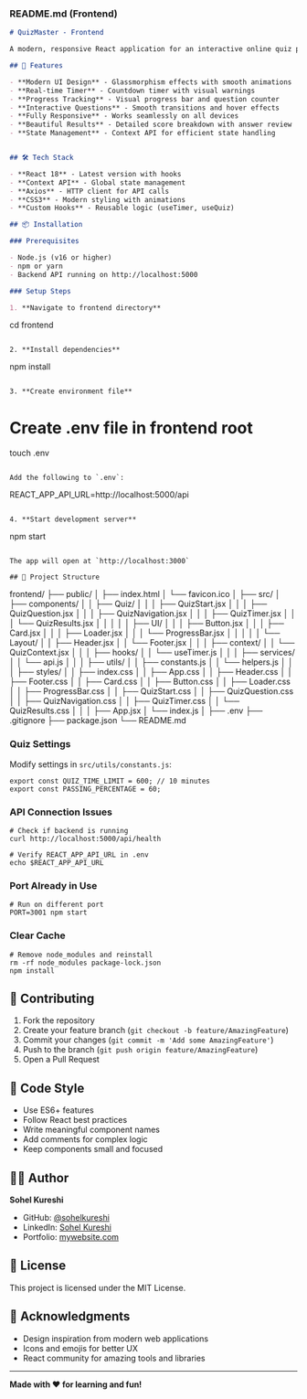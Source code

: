 ### README.md (Frontend)

```markdown
# QuizMaster - Frontend

A modern, responsive React application for an interactive online quiz platform with a beautiful glassmorphism UI.

## 🚀 Features

- **Modern UI Design** - Glassmorphism effects with smooth animations
- **Real-time Timer** - Countdown timer with visual warnings
- **Progress Tracking** - Visual progress bar and question counter
- **Interactive Questions** - Smooth transitions and hover effects
- **Fully Responsive** - Works seamlessly on all devices
- **Beautiful Results** - Detailed score breakdown with answer review
- **State Management** - Context API for efficient state handling


## 🛠️ Tech Stack

- **React 18** - Latest version with hooks
- **Context API** - Global state management
- **Axios** - HTTP client for API calls
- **CSS3** - Modern styling with animations
- **Custom Hooks** - Reusable logic (useTimer, useQuiz)

## 📦 Installation

### Prerequisites

- Node.js (v16 or higher)
- npm or yarn
- Backend API running on http://localhost:5000

### Setup Steps

1. **Navigate to frontend directory**
```
cd frontend
```

2. **Install dependencies**
```
npm install
```

3. **Create environment file**
```
# Create .env file in frontend root
touch .env
```

Add the following to `.env`:
```
REACT_APP_API_URL=http://localhost:5000/api
```

4. **Start development server**
```
npm start
```

The app will open at `http://localhost:3000`

## 📁 Project Structure

```
frontend/
├── public/
│   ├── index.html
│   └── favicon.ico
│
├── src/
│   ├── components/
│   │   ├── Quiz/
│   │   │   ├── QuizStart.jsx
│   │   │   ├── QuizQuestion.jsx
│   │   │   ├── QuizNavigation.jsx
│   │   │   ├── QuizTimer.jsx
│   │   │   └── QuizResults.jsx
│   │   │
│   │   ├── UI/
│   │   │   ├── Button.jsx
│   │   │   ├── Card.jsx
│   │   │   ├── Loader.jsx
│   │   │   └── ProgressBar.jsx
│   │   │
│   │   └── Layout/
│   │       ├── Header.jsx
│   │       └── Footer.jsx
│   │
│   ├── context/
│   │   └── QuizContext.jsx
│   │
│   ├── hooks/
│   │   └── useTimer.js
│   │
│   ├── services/
│   │   └── api.js
│   │
│   ├── utils/
│   │   ├── constants.js
│   │   └── helpers.js
│   │
│   ├── styles/
│   │   ├── index.css
│   │   ├── App.css
│   │   ├── Header.css
│   │   ├── Footer.css
│   │   ├── Card.css
│   │   ├── Button.css
│   │   ├── Loader.css
│   │   ├── ProgressBar.css
│   │   ├── QuizStart.css
│   │   ├── QuizQuestion.css
│   │   ├── QuizNavigation.css
│   │   ├── QuizTimer.css
│   │   └── QuizResults.css
│   │
│   ├── App.jsx
│   └── index.js
│
├── .env
├── .gitignore
├── package.json
└── README.md


### Quiz Settings
Modify settings in `src/utils/constants.js`:
```
export const QUIZ_TIME_LIMIT = 600; // 10 minutes
export const PASSING_PERCENTAGE = 60;
```


### API Connection Issues
```
# Check if backend is running
curl http://localhost:5000/api/health

# Verify REACT_APP_API_URL in .env
echo $REACT_APP_API_URL
```

### Port Already in Use
```
# Run on different port
PORT=3001 npm start
```

### Clear Cache
```
# Remove node_modules and reinstall
rm -rf node_modules package-lock.json
npm install
```


## 🤝 Contributing

1. Fork the repository
2. Create your feature branch (`git checkout -b feature/AmazingFeature`)
3. Commit your changes (`git commit -m 'Add some AmazingFeature'`)
4. Push to the branch (`git push origin feature/AmazingFeature`)
5. Open a Pull Request

## 📝 Code Style

- Use ES6+ features
- Follow React best practices
- Write meaningful component names
- Add comments for complex logic
- Keep components small and focused

## 👨‍💻 Author

**Sohel Kureshi**
- GitHub: [@sohelkureshi](https://github.com/sohelkureshi)
- LinkedIn: [Sohel Kureshi](https://linkedin.com/in/sohelkureshi/)
- Portfolio: [mywebsite.com](https://sohelkureshi.github.io/me)

## 📄 License

This project is licensed under the MIT License.

## 🙏 Acknowledgments

- Design inspiration from modern web applications
- Icons and emojis for better UX
- React community for amazing tools and libraries

---

**Made with ❤️ for learning and fun!**
```


